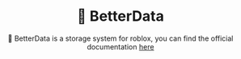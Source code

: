 <h1 align="center">
    📜 BetterData
</h1>
<p align="center">🥽 BetterData is a storage system for roblox, you can find the official documentation <a href=https://gaioalpaca.gitbook.io/betterdata>here</a></p>
